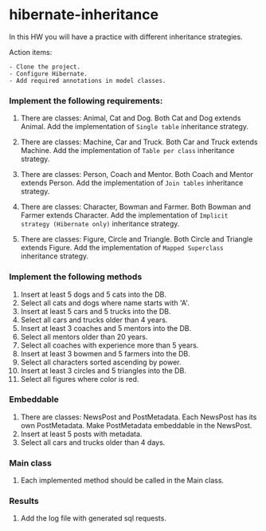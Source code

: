 # hibernate-inheritance

In this HW you will have a practice with different inheritance strategies.

Action items:

    - Clone the project. 
    - Configure Hibernate. 
    - Add required annotations in model classes. 
    
### Implement the following requirements: 
1. There are classes: Animal, Cat and Dog. Both Cat and Dog extends Animal. 
Add the implementation of `Single table` inheritance strategy.

1. There are classes: Machine, Car and Truck. Both Car and Truck extends Machine. 
Add the implementation of `Table per class` inheritance strategy.

1. There are classes: Person, Coach and Mentor. Both Coach and Mentor extends Person. 
Add the implementation of `Join tables` inheritance strategy.

1. There are classes: Character, Bowman and Farmer. Both Bowman and Farmer extends Character. 
Add the implementation of `Implicit strategy (Hibernate only)` inheritance strategy.

1. There are classes: Figure, Circle and Triangle. Both Circle and Triangle extends Figure. 
Add the implementation of `Mapped Superclass` inheritance strategy.

### Implement the following methods
1. Insert at least 5 dogs and 5 cats into the DB.
1. Select all cats and dogs where name starts with 'A'.
1. Insert at least 5 cars and 5 trucks into the DB.
1. Select all cars and trucks older than 4 years.
1. Insert at least 3 coaches and 5 mentors into the DB.
1. Select all mentors older than 20 years.
1. Select all coaches with experience more than 5 years.
1. Insert at least 3 bowmen and 5 farmers into the DB.
1. Select all characters sorted ascending by power.
1. Insert at least 3 circles and 5 triangles into the DB.
1. Select all figures where color is red.

### Embeddable
1. There are classes: NewsPost and PostMetadata. Each NewsPost has its own PostMetadata. 
Make PostMetadata embeddable in the NewsPost.
1. Insert at least 5 posts with metadata.
1. Select all cars and trucks older than 4 days.

### Main class
1. Each implemented method should be called in the Main class.

### Results
1. Add the log file with generated sql requests.
